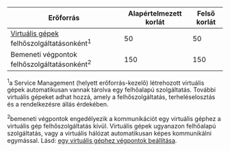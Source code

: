| Erőforrás | Alapértelmezett korlát | Felső korlát |
| --- | --- | --- |
| [Virtuális gépek](../articles/virtual-machines/virtual-machines-linux-about.md?toc=%2fazure%2fvirtual-machines%2flinux%2ftoc.json) felhőszolgáltatásonként<sup>1</sup> |50 |50 |
| Bemeneti végpontok felhőszolgáltatásonként<sup>2</sup> |150 |150 |

<sup>1</sup>a Service Management (helyett erőforrás-kezelő) létrehozott virtuális gépek automatikusan vannak tárolva egy felhőalapú szolgáltatás. További virtuális gépeket adhat hozzá, amely a felhőszolgáltatás, terheléselosztás és a rendelkezésre állás érdekében. 

<sup>2</sup>bemeneti végpontok engedélyezik a kommunikációt egy virtuális géphez a virtuális gép felhőszolgáltatás kívül. Virtuális gépek ugyanazon felhőalapú szolgáltatás, vagy a virtuális hálózat automatikusan képes kommunikálni egymással. Lásd: [egy virtuális géphez végpontok beállítása](../articles/virtual-machines/windows/classic/setup-endpoints.md?toc=%2fazure%2fvirtual-machines%2fwindows%2fclassic%2ftoc.json). 

